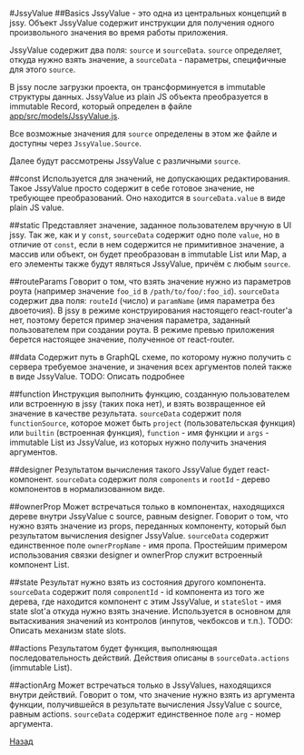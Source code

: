 #JssyValue
##Basics
JssyValue - это одна из центральных концепций в jssy. Объект JssyValue содержит
инструкции для получения одного произвольного значения во время работы
приложения.

JssyValue содержит два поля: `source` и `sourceData`. `source` определяет,
откуда нужно взять значение, а `sourceData` - параметры, специфичные для этого
`source`.

В jssy после загрузки проекта, он трансформинуется в immutable структуры
данных. JssyValue из plain JS объекта преобразуется в immutable Record, который
определен в файле [app/src/models/JssyValue.js](../app/src/models/JssyValue.js).

Все возможные значения для `source` определены в этом же файле и доступны через
`JssyValue.Source`.

Далее будут рассмотрены JssyValue с различными `source`.

##const
Используется для значений, не допускающих редактирования.
Такое JssyValue просто содержит в себе готовое значение, не требующее
преобразований. Оно находится в `sourceData.value` в виде plain JS value.

##static
Представляет значение, заданное пользователем вручную в UI jssy.
Так же, как и у `const`, `sourceData` содержит одно поле `value`, но в отличие
от `const`, если в нем содержится не примитивное значение, а массив или объект,
он будет преобразован в immutable List или Map, а его элементы также будут
являться JssyValue, причём с любым `source`.

##routeParams
Говорит о том, что взять значение нужно из параметров роута (например значение
`foo_id` в `/path/to/foo/:foo_id`). `sourceData` содержит два поля: `routeId`
(число) и `paramName` (имя параметра без двоеточия). В jssy в режиме
конструирования настоящего react-router'а нет, поэтому берется пример значения
параметра, заданный пользователем при создании роута. В режиме превью
приложения берется настоящее значение, полученное от react-router.

##data
Содержит путь в GraphQL схеме, по которому нужно получить с сервера требуемое
значение, и значения всех аргументов полей также в виде JssyValue.
TODO: Описать подробнее

##function
Инструкция выполнить функцию, созданную пользователем или встроенную в jssy
(таких пока нет), и взять возвращенное ей значение в качестве результата.
`sourceData` содержит поля `functionSource`, которое может быть `project`
(пользовательская функция) или `builtin` (встроенная функция), `function` -
имя функции и `args` - immutable List из JssyValue, из которых нужно получить
значения аргументов.

##designer
Результатом вычисления такого JssyValue будет react-компонент. `sourceData`
содержит поля `components` и `rootId` - дерево компонентов в нормализованном
виде.

##ownerProp
Может встречаться только в компонентах, находящихся дереве внутри JssyValue с
source, равным designer. Говорит о том, что нужно взять значение из props,
переданных компоненту, который был результатом вычисления designer JssyValue.
`sourceData` содержит единственное поле `ownerPropName` - имя пропа.
Простейшим примером использования связки designer и ownerProp служит встроенный
компонент List.

##state
Результат нужно взять из состояния другого компонента. `sourceData` содержит
поля `componentId` - id компонента из того же дерева, где находится компонент
с этим JssyValue, и `stateSlot` - имя state slot'а откуда нужно взять значение.
Используется в основном для вытаскивания значений из контролов (инпутов,
чекбоксов и т.п.).
TODO: Описать механизм state slots.

##actions
Результатом будет функция, выполняющая последовательность действий. Действия
описаны в `sourceData.actions` (immutable List).

##actionArg
Может встречаться только в JssyValues, находящихся внутри действий. Говорит о
том, что значение нужно взять из аргумента функции, получившейся в результате
вычисления JssyValue с source, равным actions. `sourceData` содержит
единственное поле `arg` - номер аргумента.


[Назад](./index.md)
